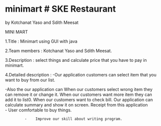 # minimart # SKE Restaurant
 by Kotchanat Yaso and Sdith Meesat

 MINI MART

1.Title :  Minimart using GUI with java

2.Team members : Kotchanat Yaso and Sdith Meesat.

3.Description : select things and calculate price that you have to pay in minimart.

4.Detailed description : 
-Our application customers can select item that you want to buy from our list.

-Also the our application can 
                     When our customers select wrong item they can remove it or change it.
                     When our customers want more item they can add it to list0.
                     When our customers want to check bill. Our application can calculate summary and                                                                                         show it on screen.
        Receipt from this application      
             -    User comfortable to buy things.
             
             -    Improve our skill about writing program.

